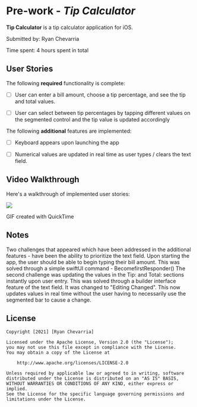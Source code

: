# Pre-work - *Tip Calculator*

**Tip Calculator** is a tip calculator application for iOS.

Submitted by: Ryan Chevarria

Time spent: 4 hours spent in total

## User Stories

The following **required** functionality is complete:

* [ ] User can enter a bill amount, choose a tip percentage, and see the tip and total values.
* [ ] User can select between tip percentages by tapping different values on the segmented control and the tip value is updated accordingly


The following **additional** features are implemented:

* [ ] Keyboard appears upon launching the app
* [ ] Numerical values are updated in real time as user types / clears the text field. 


## Video Walkthrough

Here's a walkthrough of implemented user stories:

![](https://i.imgur.com/EztFw4a.gif)


GIF created with QuickTime

## Notes

Two challenges that appeared which have been addressed in the additional features - have been the ability to prioritize the text field. Upon starting the app, the user should be able to begin typing their bill amount. This was solved through a simple swiftUI command - BecomefirstResponder() 
The second challenge was updating the values in the Tip: and Total: sections instantly upon user entry. This was solved through a builder interface feature of the text field. It was changed to "Editing Changed". This now updates values in real time without the user having to necessarily use the segmented bar to cause a change.  

## License

    Copyright [2021] [Ryan Chevarria]

    Licensed under the Apache License, Version 2.0 (the "License");
    you may not use this file except in compliance with the License.
    You may obtain a copy of the License at

        http://www.apache.org/licenses/LICENSE-2.0

    Unless required by applicable law or agreed to in writing, software
    distributed under the License is distributed on an "AS IS" BASIS,
    WITHOUT WARRANTIES OR CONDITIONS OF ANY KIND, either express or implied.
    See the License for the specific language governing permissions and
    limitations under the License.


